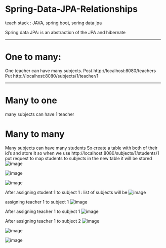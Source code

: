# Spring-Data-JPA-Relationships

teach stack : JAVA, spring boot, soring data jpa

Spring data JPA: is an abstraction of the JPA and hibernate
__________________________________________________________________________________________________________________
# One to many:

One teacher can have many subjects.
Post http://localhost:8080/teachers
Put http://localhost:8080/subjects/1/teacher/1
________________________________________________________________________________________________________________
# Many to one

many subjects can have 1 teacher

# Many to many
Many subjects can have many students
So create a table with both of their id’s and store it so when we use http://localhost:8080/subjects/1/students/1  put request to map students to subjects in the new table it will be stored
![image](https://github.com/shwethaj1104/Spring-Data-JPA-Relationships/assets/107784718/10bc5873-cc29-4c72-9e9e-dfd6412f1c5c)

![image](https://github.com/shwethaj1104/Spring-Data-JPA-Relationships/assets/107784718/d480176a-22c2-4642-9114-5f2642a0a265)

![image](https://github.com/shwethaj1104/Spring-Data-JPA-Relationships/assets/107784718/5cd84367-e6b7-44a7-be41-fb7a6cf6a9ef)

After assigning student 1 to subject 1  : list of subjects will be 
![image](https://github.com/shwethaj1104/Spring-Data-JPA-Relationships/assets/107784718/1e9a00e5-0cfc-4149-b728-173131ad8858)

assigning teacher 1 to subject 1
![image](https://github.com/shwethaj1104/Spring-Data-JPA-Relationships/assets/107784718/965263ed-f4cd-4808-a061-b7f3354afc47)

After assigning teacher 1 to subject 1
![image](https://github.com/shwethaj1104/Spring-Data-JPA-Relationships/assets/107784718/8f231d6e-6987-438e-9f61-e9f1f5c14e6d)

After assigning teacher 1 to subject 2
![image](https://github.com/shwethaj1104/Spring-Data-JPA-Relationships/assets/107784718/9e0a0528-a09c-4d0c-9ac1-d2951f078b52)

![image](https://github.com/shwethaj1104/Spring-Data-JPA-Relationships/assets/107784718/1ee03dab-b089-4c00-9cea-2e69063b4e97)

![image](https://github.com/shwethaj1104/Spring-Data-JPA-Relationships/assets/107784718/9e32d11c-0298-46df-b7a5-42c3d61d5c8c)

